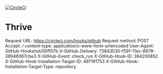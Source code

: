 [![CircleCI](https://dl.circleci.com/status-badge/img/gh/alicehccn/thrive/tree/main.svg?style=shield)](https://dl.circleci.com/status-badge/redirect/gh/alicehccn/thrive/tree/main)

# Thrive


Request URL: https://circleci.com/hooks/github
Request method: POST
Accept: */*
content-type: application/x-www-form-urlencoded
User-Agent: GitHub-Hookshot/00ff07b
X-GitHub-Delivery: 73843530-f591-11ec-8878-38946067cbe3
X-GitHub-Event: check_run
X-GitHub-Hook-ID: 364200852
X-GitHub-Hook-Installation-Target-ID: 497191753
X-GitHub-Hook-Installation-Target-Type: repository